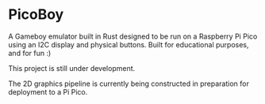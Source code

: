 # PicoBoy

A Gameboy emulator built in Rust designed to be run on a Raspberry Pi Pico using an I2C display and physical buttons. Built for educational purposes, and for fun :)

This project is still under development.

The 2D graphics pipeline is currently being constructed in preparation for deployment to a Pi Pico.
